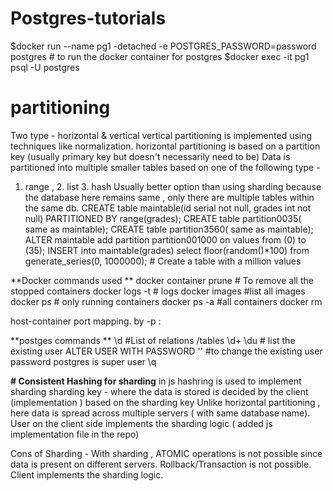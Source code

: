 # Postgres-tutorials

$docker run --name pg1 -detached -e POSTGRES_PASSWORD=password postgres # to run the docker container for postgres
$docker exec -it pg1 psql -U postgres

# partitioning 
Two type - horizontal & vertical 
vertical partitioning is implemented using techniques like normalization.
horizontal partitioning is based on a partition key (usually primary key but doesn't necessarily need to be)
Data is partitioned into multiple smaller tables based on one of the following type -
1. range , 2. list 3. hash
Usually better option than using sharding because the database here remains same , only there are multiple tables within the same db.
CREATE table maintable(id serial not null, grades int not null)
  PARTITIONED BY range(grades);
CREATE table partition0035( same as maintable);
CREATE table partition3560( same as maintable);
ALTER maintable add partition partition001000 on values from (0) to (35);
INSERT into maintable(grades) select floor(random()*100) from generate_series(0, 1000000); # Create a table with a million values

**Docker commands used **
docker container prune # To remove all the stopped containers
docker logs -t <tag name> # logs
docker images #list all images
docker ps # only running containers
docker ps -a #all containers
docker rm <container name>

host-container port mapping.  by -p <host port>:<container port> 

**postges commands **
\d #List of relations /tables
\d+
\du # list the existing user
ALTER USER <user name> WITH PASSWORD '<new password>' #to change the existing user password
postgres is super user
\q

**# Consistent Hashing for sharding**
in js hashring is used to implement sharding
sharding key - where the data is stored is decided by the client (implementation ) based on the sharding key
Unlike horizontal partitioning , here data is spread across multiple servers ( with same database name). User on the client side implements the sharding logic ( added js implementation file in the repo) 

Cons of Sharding -
With sharding , ATOMIC operations is not possible since data is present on different servers.
Rollback/Transaction is not possible.
Client implements the sharding logic.

